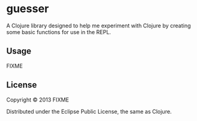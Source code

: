 # guesser

A Clojure library designed to help me experiment with Clojure by creating some basic functions for use in the REPL.

## Usage

FIXME

## License

Copyright © 2013 FIXME

Distributed under the Eclipse Public License, the same as Clojure.
